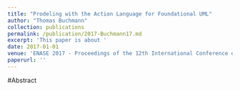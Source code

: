 ```yaml
---
title: "Prodeling with the Action Language for Foundational UML"
author: "Thomas Buchmann"
collection: publications
permalink: /publication/2017-Buchmann17.md
excerpt: 'This paper is about '
date: 2017-01-01
venue: 'ENASE 2017 - Proceedings of the 12th International Conference on Evaluation of Novel Approaches to Software Engineering, Porto, Portugal, April 28-29, 2017'
paperurl: ''
---
```


#Abstract

